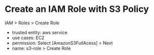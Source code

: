 # Create an IAM Role with S3 Policy

IAM > Roles > Create Role
- trusted entity: aws service
- use cases: EC2
- permission: Select [AmazonS3FullAcess] > Next
- name: s3-role > Create Role
  
